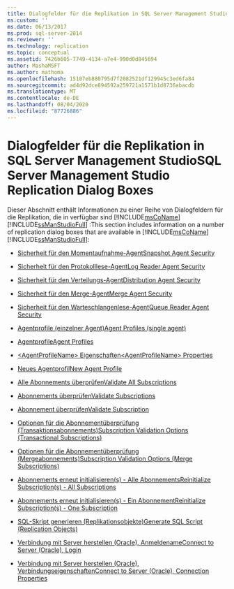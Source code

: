 ```yaml
---
title: Dialogfelder für die Replikation in SQL Server Management Studio | Microsoft-Dokumentation
ms.custom: ''
ms.date: 06/13/2017
ms.prod: sql-server-2014
ms.reviewer: ''
ms.technology: replication
ms.topic: conceptual
ms.assetid: 7426b605-7749-4134-a7e4-990d0d845694
author: MashaMSFT
ms.author: mathoma
ms.openlocfilehash: 15107eb880795d7f2082521df129945c3ed6fa84
ms.sourcegitcommit: ad4d92dce894592a259721a1571b1d8736abacdb
ms.translationtype: MT
ms.contentlocale: de-DE
ms.lasthandoff: 08/04/2020
ms.locfileid: "87726886"
---
```

# <a name="sql-server-management-studio-replication-dialog-boxes"></a><span data-ttu-id="f61dc-102">Dialogfelder für die Replikation in SQL Server Management Studio</span><span class="sxs-lookup"><span data-stu-id="f61dc-102">SQL Server Management Studio Replication Dialog Boxes</span></span>
  <span data-ttu-id="f61dc-103">Dieser Abschnitt enthält Informationen zu einer Reihe von Dialogfeldern für die Replikation, die in verfügbar sind [!INCLUDE[msCoName](../../includes/msconame-md.md)] [!INCLUDE[ssManStudioFull](../../includes/ssmanstudiofull-md.md)] :</span><span class="sxs-lookup"><span data-stu-id="f61dc-103">This section includes information on a number of replication dialog boxes that are available in [!INCLUDE[msCoName](../../includes/msconame-md.md)] [!INCLUDE[ssManStudioFull](../../includes/ssmanstudiofull-md.md)]:</span></span>  
  
-   [<span data-ttu-id="f61dc-104">Sicherheit für den Momentaufnahme-Agent</span><span class="sxs-lookup"><span data-stu-id="f61dc-104">Snapshot Agent Security</span></span>](snapshot-agent-security.md)  
  
-   [<span data-ttu-id="f61dc-105">Sicherheit für den Protokolllese-Agent</span><span class="sxs-lookup"><span data-stu-id="f61dc-105">Log Reader Agent Security</span></span>](log-reader-agent-security.md)  
  
-   [<span data-ttu-id="f61dc-106">Sicherheit für den Verteilungs-Agent</span><span class="sxs-lookup"><span data-stu-id="f61dc-106">Distribution Agent Security</span></span>](distribution-agent-security.md)  
  
-   [<span data-ttu-id="f61dc-107">Sicherheit für den Merge-Agent</span><span class="sxs-lookup"><span data-stu-id="f61dc-107">Merge Agent Security</span></span>](merge-agent-security.md)  
  
-   [<span data-ttu-id="f61dc-108">Sicherheit für den Warteschlangenlese-Agent</span><span class="sxs-lookup"><span data-stu-id="f61dc-108">Queue Reader Agent Security</span></span>](queue-reader-agent-security.md)  
  
-   [<span data-ttu-id="f61dc-109">Agentprofile &#40;einzelner Agent&#41;</span><span class="sxs-lookup"><span data-stu-id="f61dc-109">Agent Profiles &#40;single agent&#41;</span></span>](agent-profiles-single-agent.md)  
  
-   [<span data-ttu-id="f61dc-110">Agentprofile</span><span class="sxs-lookup"><span data-stu-id="f61dc-110">Agent Profiles</span></span>](agent-profiles.md)  
  
-   [<span data-ttu-id="f61dc-111">&#60;AgentProfileName&#62; Eigenschaften</span><span class="sxs-lookup"><span data-stu-id="f61dc-111">&#60;AgentProfileName&#62; Properties</span></span>](agentprofilename-properties.md)  
  
-   [<span data-ttu-id="f61dc-112">Neues Agentprofil</span><span class="sxs-lookup"><span data-stu-id="f61dc-112">New Agent Profile</span></span>](new-agent-profile.md)  
  
-   [<span data-ttu-id="f61dc-113">Alle Abonnements überprüfen</span><span class="sxs-lookup"><span data-stu-id="f61dc-113">Validate All Subscriptions</span></span>](validate-all-subscriptions.md)  
  
-   [<span data-ttu-id="f61dc-114">Abonnements überprüfen</span><span class="sxs-lookup"><span data-stu-id="f61dc-114">Validate Subscriptions</span></span>](validate-subscriptions.md)  
  
-   [<span data-ttu-id="f61dc-115">Abonnement überprüfen</span><span class="sxs-lookup"><span data-stu-id="f61dc-115">Validate Subscription</span></span>](validate-subscription.md)  
  
-   [<span data-ttu-id="f61dc-116">Optionen für die Abonnementüberprüfung &#40;Transaktionsabonnements&#41;</span><span class="sxs-lookup"><span data-stu-id="f61dc-116">Subscription Validation Options &#40;Transactional Subscriptions&#41;</span></span>](subscription-validation-options-transactional-subscriptions.md)  
  
-   [<span data-ttu-id="f61dc-117">Optionen für die Abonnementüberprüfung &#40;Mergeabonnements&#41;</span><span class="sxs-lookup"><span data-stu-id="f61dc-117">Subscription Validation Options &#40;Merge Subscriptions&#41;</span></span>](subscription-validation-options-merge-subscriptions.md)  
  
-   [<span data-ttu-id="f61dc-118">Abonnements erneut initialisieren&#40;s&#41; - Alle Abonnements</span><span class="sxs-lookup"><span data-stu-id="f61dc-118">Reinitialize Subscription&#40;s&#41; - All Subscriptions</span></span>](reinitialize-subscription-s-all-subscriptions.md)  
  
-   [<span data-ttu-id="f61dc-119">Abonnements erneut initialisieren&#40;s&#41; - Ein Abonnement</span><span class="sxs-lookup"><span data-stu-id="f61dc-119">Reinitialize Subscription&#40;s&#41; - One Subscription</span></span>](reinitialize-subscription-s-one-subscription.md)  
  
-   [<span data-ttu-id="f61dc-120">SQL-Skript generieren &#40;Replikationsobjekte&#41;</span><span class="sxs-lookup"><span data-stu-id="f61dc-120">Generate SQL Script &#40;Replication Objects&#41;</span></span>](generate-sql-script-replication-objects.md)  
  
-   [<span data-ttu-id="f61dc-121">Verbindung mit Server herstellen &#40;Oracle&#41;, Anmeldename</span><span class="sxs-lookup"><span data-stu-id="f61dc-121">Connect to Server &#40;Oracle&#41;, Login</span></span>](connect-to-server-oracle-login.md)  
  
-   [<span data-ttu-id="f61dc-122">Verbindung mit Server herstellen &#40;Oracle&#41;, Verbindungseigenschaften</span><span class="sxs-lookup"><span data-stu-id="f61dc-122">Connect to Server &#40;Oracle&#41;, Connection Properties</span></span>](connect-to-server-oracle-connection-properties.md)  
  
  
